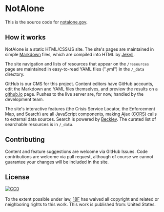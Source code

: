 # NotAlone
This is the source code for [notalone.gov](https://notalone.gov).

## How it works
NotAlone is a static HTML/CSS/JS site. The site's pages are maintained in simple [Markdown](https://help.github.com/articles/markdown-basics) files, which are compiled into HTML by [Jekyll](http://jekyllrb.com/).

The site navigation and lists of resources that appear on the `/resources` page are maintained in easy-to-read YAML files (".yml") in the `/_data` directory.

GitHub is our CMS for this project. Content editors have GitHub accounts, edit the Markdown and YAML files themselves, and preview the results on a [github.io](https://github.io) page. Pushes to the live server are, for now, handled by the development team.

The site's interactive features (the Crisis Service Locator, the Enforcement Map, and Search) are all JavaScript components, making Ajax ([CORS](http://en.wikipedia.org/wiki/Cross-origin_resource_sharing)) calls to external data sources. Search is powered by [Beckley](https://github.com/18f/beckley). The curated list of searchable resources is in `/_data`.

## Contributing
Content and feature suggestions are welcome via GitHub Issues. Code contributions are welcome via pull request, although of course we cannot guarantee your changes will be included in the site.

## License
<p xmlns:dct="http://purl.org/dc/terms/" xmlns:vcard="http://www.w3.org/2001/vcard-rdf/3.0#">
  <a rel="license"
     href="http://creativecommons.org/publicdomain/zero/1.0/">
    <img src="http://i.creativecommons.org/p/zero/1.0/88x31.png" style="border-style: none;" alt="CC0" /></a>
  <br /><br />
  To the extent possible under law,
  <a rel="dct:publisher"
     href="http://18f.gsa.gov">
    <span property="dct:title">18F</span></a>
  has waived all copyright and related or neighboring rights to this work.
This work is published from:
<span property="vcard:Country" datatype="dct:ISO3166"
      content="US" about="http://18f.gsa.gov">
  United States</span>.
</p>
